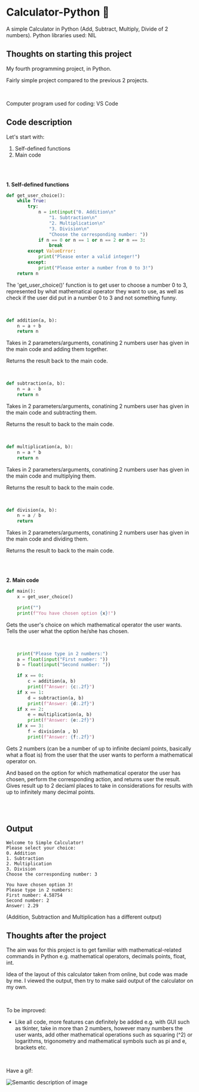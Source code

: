 # Calculator-Python :fax: 
A simple Calculator in Python (Add, Subtract, Multiply, Divide of 2 numbers). Python libraries used: NIL

## Thoughts on starting this project
My fourth programming project, in Python.

Fairly simple project compared to the previous 2 projects.

<br>

Computer program used for coding: VS Code

## Code description
Let's start with:
1. Self-defined functions
2. Main code

<br>

<br>

**1. Self-defined functions**
```python
def get_user_choice():
    while True:
        try:
            n = int(input("0. Addition\n"
                "1. Subtraction\n"
                "2. Multiplication\n"
                "3. Division\n"
                "Choose the corresponding number: "))
            if n == 0 or n == 1 or n == 2 or n == 3:
                break
        except ValueError:
            print("Please enter a valid integer!")
        except:
            print("Please enter a number from 0 to 3!")
    return n
```
The 'get_user_choice()' function is to get user to choose a number 0 to 3, represented by what mathematical operator they want to use, as well as check
if the user did put in a number 0 to 3 and not something funny.

<br>

```python
def addition(a, b):
    n = a + b
    return n
```
Takes in 2 parameters/arguments, conatining 2 numbers user has given in the main code and adding them together.

Returns the result back to the main code.

<br>

```python
def subtraction(a, b):
    n = a - b
    return n
```
Takes in 2 parameters/arguments, conatining 2 numbers user has given in the main code and subtracting them.

Returns the result to back to the main code.

<br>

```python
def multiplication(a, b):
    n = a * b
    return n
```
Takes in 2 parameters/arguments, conatining 2 numbers user has given in the main code and multiplying them.

Returns the result to back to the main code.

<br>

```python
def division(a, b):
    n = a / b
    return 
```
Takes in 2 parameters/arguments, conatining 2 numbers user has given in the main code and dividing them.

Returns the result to back to the main code.

<br>

<br>

**2. Main code**
```python
def main():
    x = get_user_choice()

    print("")
    print(f"You have chosen option {x}!")
```
Gets the user's choice on which mathematical operator the user wants. Tells the user what the option he/she has chosen.

<br>

```python
    print("Please type in 2 numbers:")
    a = float(input("First number: "))
    b = float(input("Second number: "))

    if x == 0:
        c = addition(a, b)
        print(f"Answer: {c:.2f}")
    if x == 1:
        d = subtraction(a, b)
        print(f"Answer: {d:.2f}")
    if x == 2:
        e = multiplication(a, b)
        print(f"Answer: {e:.2f}")
    if x == 3:
        f = division(a , b)
        print(f"Answer: {f:.2f}")
```
Gets 2 numbers (can be a number of up to infinite deciaml points, basically what a float is) from the user that the user wants
to perform a mathematical operator on.

And based on the option for which mathematical operator the user has chosen, perform the corresponding action, and returns user the result. Gives result
up to 2 deciaml places to take in considerations for results with up to infinitely many decimal points.

<br>

<br>

## Output
```
Welcome to Simple Calculator!
Please select your choice:
0. Addition
1. Subtraction
2. Multiplication
3. Division
Choose the corresponding number: 3

You have chosen option 3!
Please type in 2 numbers:
First number: 4.58754
Second number: 2      
Answer: 2.29
```
(Addition, Subtraction and Multiplication has a different output)

## Thoughts after the project
The aim was for this project is to get familiar with mathematical-related commands in Python e.g. mathematical operators, decimals points, float, int.

Idea of the layout of this calculator taken from online, but code was made by me. I viewed the output, then try to make said output of the calculator
on my own.

<br>

To be improved:
* Like all code, more features can definitely be added e.g. with GUI such as tkinter, take in more than 2 numbers, however many numbers the user wants,
add other mathematical operations such as squaring (^2) or logarithms, trigonometry and mathematical symbols such as pi and e, brackets etc.

<br>

Have a gif:

![Semantic description of image](https://media.tenor.com/PFqmrAS7tTUAAAAd/cat.gif)
